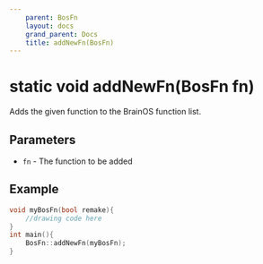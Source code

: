 ```yaml
---
    parent: BosFn
    layout: docs
    grand_parent: Docs
    title: addNewFn(BosFn)
---
```

# static void addNewFn(BosFn fn)
Adds the given function to the BrainOS function list.

## Parameters
* `fn` - The function to be added

## Example
```cpp
void myBosFn(bool remake){
    //drawing code here
}
int main(){
    BosFn::addNewFn(myBosFn);
}
```